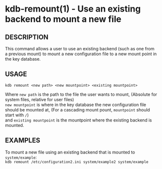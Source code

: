 kdb-remount(1) - Use an existing backend to mount a new file
============================================================

## DESCRIPTION

This command allows a user to use an existing backend (such as one from a previous mount) to mount a new configuration file to a new mount point in the key database.  

## USAGE

`kdb remount <new path> <new mountpoint> <existing mountpoint>`

Where `new path` is the path to the file the user wants to mount, (Absolute for system files, relative for user files)  
`new mountpoint` is where in the key database the new configuration file should be mounted at, (For a cascading mount pount, `mountpoint` should start with `/`)  
and `existing mountpoint` is the mountpoint where the existing backend is mounted.  

## EXAMPLES

To mount a new file using an existing backend that is mounted to `system/example`:  
	`kdb remount /etc/configuration2.ini system/example2 system/example`  


